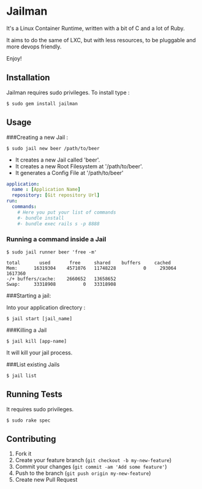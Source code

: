 # Jailman

It's a Linux Container Runtime, written with a bit of C and a lot of Ruby.

It aims to do the same of LXC, but with less resources, to be pluggable and
more devops friendly.

Enjoy!

## Installation

Jailman requires sudo privileges. To install type :

    $ sudo gem install jailman

## Usage

###Creating a new Jail :


```
$ sudo jail new beer /path/to/beer
```

* It creates a new Jail called 'beer'.
* It creates a new Root Filesystem at '/path/to/beer'.
* It generates a Config File at '/path/to/beer'

``` yaml
application:
  name : [Application Name]
  repository: [Git repository Url]
run:
  commands:
    # Here you put your list of commands
    #- bundle install
    #- bundle exec rails s -p 8888
```

### Running a command inside a Jail

```
$ sudo jail runner beer 'free -m'

total       used       free     shared    buffers     cached
Mem:      16319304    4571076   11748228          0     293064    1617360
-/+ buffers/cache:    2660652   13658652
Swap:     33318908          0   33318908

```

###Starting a jail:

Into your application directory :

```
$ jail start [jail_name]
```

###Killing a Jail

```
$ jail kill [app-name]
```

It will kill your jail process.

###List existing Jails

```
$ jail list
```

## Running Tests

It requires sudo privileges.

```
$ sudo rake spec
```

## Contributing

1. Fork it
2. Create your feature branch (`git checkout -b my-new-feature`)
3. Commit your changes (`git commit -am 'Add some feature'`)
4. Push to the branch (`git push origin my-new-feature`)
5. Create new Pull Request

